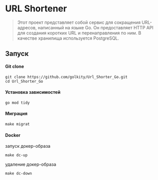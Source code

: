 # URL Shortener

>Этот проект представляет собой сервис для сокращения URL-адресов, написанный на языке Go. Он предоставляет HTTP API для создания коротких URL и перенаправления по ним. В качестве хранилища используется PostgreSQL.
>

## Запуск

#### **Git clone**

```shell
git clone https://github.com/golkity/Url_Shorter_Go.git
cd Url_Shorter_Go
```

#### Установка зависимостей

```shell
go mod tidy
```

#### Миграция

```shell
make migrat
```

#### Docker

запуск докер-образа

```shell
make dc-up
```

удаление докер-образа

```shell
make dc-down
```

